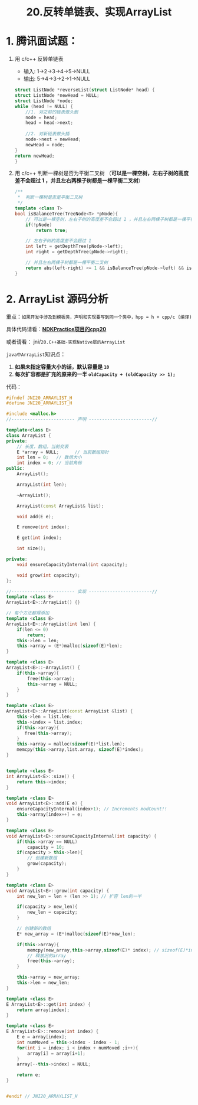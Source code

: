 # <center>20.反转单链表、实现ArrayList<center>

# 1. 腾讯面试题：  
1. 用 c/c++ 反转单链表   
    - 输入: 1->2->3->4->5->NULL
    - 输出: 5->4->3->2->1->NULL 
    
    ```c++
   struct ListNode *reverseList(struct ListNode* head) {
   	struct ListNode *newHead = NULL;
   	struct ListNode *node;
   	while (head != NULL) {
   		//1. 对之前的链表做头删
   		node = head;
   		head = head->next;
   		
   		//2. 对新链表做头插
   		node->next = newHead;
   		newHead = node;
   	}
   	return newHead;
   }
   ```

2. 用 c/c++ 判断一棵树是否为平衡二叉树 （**可以是一棵空树，左右子树的高度差不会超过 1 ，并且左右两棵子树都是一棵平衡二叉树**）

   ```c++
   /**
    *  判断一棵树是否是平衡二叉树
    */
   template <class T>
   bool isBalanceTree(TreeNode<T> *pNode){
       // 可以是一棵空树，左右子树的高度差不会超过 1 ，并且左右两棵子树都是一棵平衡二叉树
       if(!pNode)
           return true;
   
       // 左右子树的高度差不会超过 1
       int left = getDepthTree(pNode->left);
       int right = getDepthTree(pNode->right);
   
       // 并且左右两棵子树都是一棵平衡二叉树
       return abs(left-right) <= 1 && isBalanceTree(pNode->left) && isBalanceTree(pNode->right);
   }
   ```

# 2. ArrayList 源码分析

重点：`如果开发中涉及到模板类，声明和实现要写到同一个类中，hpp = h + cpp/c (编译)`

具体代码请看：**[NDKPractice项目的cpp20](https://github.com/EastUp/NDKPractice/tree/master/cpp20)**

或者请看： jni/`20.C++基础-实现Native层的ArrayList`

`java中ArrayList`知识点：  
1. **如果未指定容量大小的话，默认容量是 `10`**
2. **每次扩容都是扩充的原来的一半 `oldCapacity + (oldCapacity >> 1);`**

代码：

```c++
#ifndef JNI20_ARRAYLIST_H
#define JNI20_ARRAYLIST_H

#include <malloc.h>
//------------------------ 声明 ------------------------//

template<class E>
class ArrayList {
private:
    // 长度，数组，当前交表
    E *array = NULL;      // 当前数组指针
    int len = 0;   // 数组大小
    int index = 0; // 当前角标
public:
    ArrayList();

    ArrayList(int len);

    ~ArrayList();

    ArrayList(const ArrayList& list);

    void add(E e);

    E remove(int index);

    E get(int index);

    int size();

private:
    void ensureCapacityInternal(int capacity);

    void grow(int capacity);
};

//------------------------ 实现 ------------------------//
template <class E>
ArrayList<E>::ArrayList() {}

// 每个方法都得添加
template <class E>
ArrayList<E>::ArrayList(int len) {
    if(len <= 0)
        return;
    this->len = len;
    this->array = (E*)malloc(sizeof(E)*len);
}

template <class E>
ArrayList<E>::~ArrayList() {
    if(this->array){
        free(this->array);
        this->array = NULL;
    }
}

template <class E>
ArrayList<E>::ArrayList(const ArrayList &list) {
    this->len = list.len;
    this->index = list.index;
    if(this->array){
       free(this->array);
    }
    this->array = malloc(sizeof(E)*list.len);
    memcpy(this->array,list.array, sizeof(E)*index);
}


template <class E>
int ArrayList<E>::size() {
    return this->index;
}

template <class E>
void ArrayList<E>::add(E e) {
    ensureCapacityInternal(index+1); // Increments modCount!!
    this->array[index++] = e;
}

template <class E>
void ArrayList<E>::ensureCapacityInternal(int capacity) {
    if(this->array == NULL)
        capacity = 10;
    if(capacity > this->len){
        // 创建新数组
        grow(capacity);
    }
}

template <class E>
void ArrayList<E>::grow(int capacity) {
    int new_len = len + (len >> 1); // 扩容 len的一半

    if(capacity > new_len){
        new_len = capacity;
    }

    // 创建新的数组
    E* new_array = (E*)malloc(sizeof(E)*new_len);

    if(this->array){
        memcpy(new_array,this->array,sizeof(E)* index); // sizeof(E)*index 字节
        // 释放旧的array
        free(this->array);
    }

    this->array = new_array;
    this->len = new_len;
}

template <class E>
E ArrayList<E>::get(int index) {
    return array[index];
}

template <class E>
E ArrayList<E>::remove(int index) {
    E e = array[index];
    int numMoved = this->index - index - 1;
    for(int i = index; i < index + numMoved ;i++){
        array[i] = array[i+1];
    }
    array[--this->index] = NULL;

    return e;
}


#endif // JNI20_ARRAYLIST_H
```




















